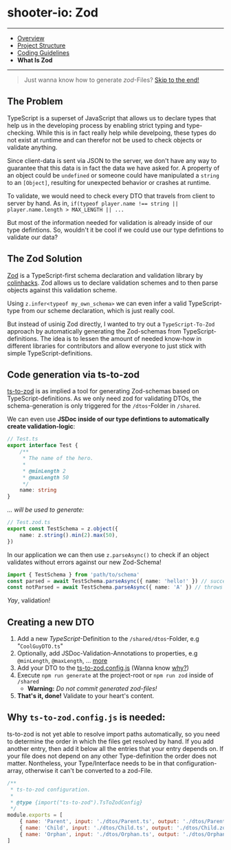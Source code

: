 # shooter-io: Zod

---

-   [Overview](./ReadMe.md)
-   [Project Structure](./ProjectStructure.md)
-   [Coding Guidelines](./CodingGuidelines.md)
-   **What Is Zod**

---

> Just wanna know how to generate _zod_-Files? [Skip to the end!](#creating-a-new-dto)

## The Problem

TypeScript is a superset of JavaScript that allows us to declare types that help us in the developing process by enabling strict typing and type-checking. While this is in fact really help while develpoing, these types do not exist at runtime and can therefor not be used to check objects or validate anything.

Since client-data is sent via JSON to the server, we don't have any way to guarantee that this data is in fact the data we have asked for. A property of an object could be `undefined` or someone could have manipulated a `string` to an `[Object]`, resulting for unexpected behavior or crashes at runtime.

To validate, we would need to check every DTO that travels from client to server by hand.
As in, `if(typeof player.name !== string || player.name.length > MAX_LENGTH || ...`

But most of the information needed for validation is already inside of our type defintions. So, wouldn't it be cool if we could use our type defintions to validate our data?

## The Zod Solution

[Zod](https://github.com/colinhacks/zod) is a TypeScript-first schema declaration and validation library by [colinhacks](https://github.com/colinhacks). Zod allows us to declare validation schemes and to then parse objects against this validation scheme.

Using `z.infer<typeof my_own_schema>` we can even infer a valid TypeScript-type from our scheme declaration, which is just really cool.

But instead of usinig Zod directly, I wanted to try out a `TypeScript-To-Zod` approach by automatically generating the Zod-schemas from TypeScript-definitions. The idea is to lessen the amount of needed know-how in different libraries for contributors and allow everyone to just stick with simple TypeScript-definitions.

## Code generation via ts-to-zod

[ts-to-zod](https://github.com/fabien0102/ts-to-zod) is as implied a tool for generating Zod-schemas based on TypeScript-definitions. As we only need zod for validating DTOs, the schema-generation is only triggered for the `/dtos`-Folder in `/shared`.

We can even use **JSDoc inside of our type defintions to automatically create validation-logic**:

```ts
// Test.ts
export interface Test {
    /**
     * The name of the hero.
     *
     * @minLength 2
     * @maxLength 50
     */
    name: string
}
```

_... will be used to generate:_

```ts
// Test.zod.ts
export const TestSchema = z.object({
    name: z.string().min(2).max(50),
})
```

In our application we can then use `z.parseAsync()` to check if an object validates without errors against our new Zod-Schema!

```ts
import { TestSchema } from 'path/to/schema'
const parsed = await TestSchema.parseAsync({ name: 'hello!' }) // succeeds, returns the valid object
const notParsed = await TestSchema.parseAsync({ name: 'A' }) // throws because of @minLength 2
```

_Yay_, validation!

## Creating a new DTO

1. Add a new _TypeScript_-Definition to the `/shared/dtos`-Folder, e.g "`CoolGuyDTO.ts`"
2. Optionally, add JSDoc-Validation-Annotations to properties, e.g `@minLength`, `@maxLength`, ... [more](https://github.com/fabien0102/ts-to-zod?tab=readme-ov-file#jsdoc-tag-validators)
3. Add your DTO to the [ts-to-zod.config.js](../ts-to-zod.config.js) (Wanna know [why?](#why-ts-to-zodconfigjs-is-needed))
4. Execute `npm run generate` at the project-root or `npm run zod` inside of `/shared`
    - **Warning:** _Do not commit generated zod-files!_
5. **That's it, done!** Validate to your heart's content.

## Why `ts-to-zod.config.js` is needed:

ts-to-zod is not yet able to resolve import paths automatically, so you need to determine the order in which the files get resolved by hand. If you add another entry, then add it below all the entries that your entry depends on. If your file does not depend on any other Type-definition the order does not matter. Nontheless, your Type/Interface needs to be in that configuration-array, otherwise it can't be converted to a zod-File.

```js
/**
 * ts-to-zod configuration.
 *
 * @type {import("ts-to-zod").TsToZodConfig}
 */
module.exports = [
    { name: 'Parent', input: './dtos/Parent.ts', output: './dtos/Parent.zod.ts' },
    { name: 'Child', input: './dtos/Child.ts', output: './dtos/Child.zod.ts' },
    { name: 'Orphan', input: './dtos/Orphan.ts', output: './dtos/Orphan.zod.ts' },
]
```
